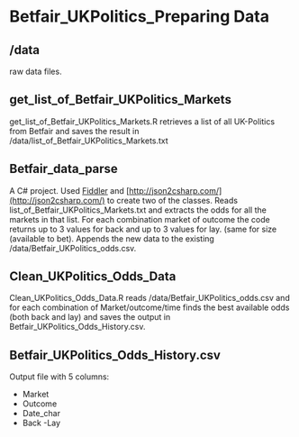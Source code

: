 Betfair_UKPolitics_Preparing Data
=======================

/data
-----
raw data files.

get_list_of_Betfair_UKPolitics_Markets
--------------------------------------
get_list_of_Betfair_UKPolitics_Markets.R retrieves a list of all UK-Politics from Betfair
and saves the result in /data/list_of_Betfair_UKPolitics_Markets.txt


Betfair_data_parse
------------------
A C# project. Used [Fiddler](http://www.telerik.com/fiddler) and [http://json2csharp.com/](http://json2csharp.com/) to create two of the classes.
Reads list_of_Betfair_UKPolitics_Markets.txt and extracts the odds for all the markets in that list. 
For each combination market of outcome the code returns up to 3 values for back and up to 3 values for lay. (same for size (available to bet).
Appends the new data to the existing /data/Betfair_UKPolitics_odds.csv.


Clean_UKPolitics_Odds_Data
--------------------------
Clean_UKPolitics_Odds_Data.R reads /data/Betfair_UKPolitics_odds.csv and for each combination of Market/outcome/time finds the best available odds (both back and lay) and saves the output in Betfair_UKPolitics_Odds_History.csv.

Betfair_UKPolitics_Odds_History.csv
-----------------------------------
Output file with 5 columns:
- Market 
- Outcome
- Date_char
- Back
-Lay